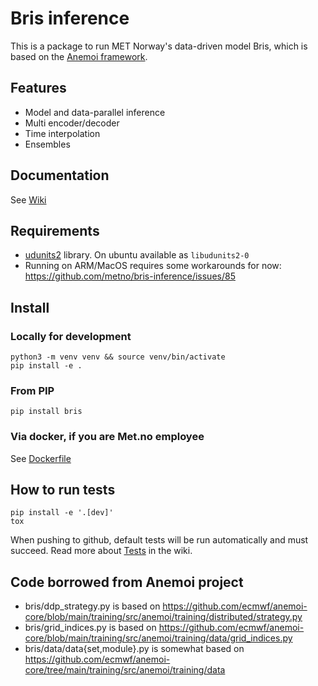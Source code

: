 # Bris inference

This is a package to run MET Norway's data-driven model Bris, which is based on
the [Anemoi framework](https://github.com/ecmwf/anemoi-training).

## Features

- Model and data-parallel inference
- Multi encoder/decoder
- Time interpolation
- Ensembles

## Documentation

See [Wiki](https://github.com/metno/bris-inference/wiki)

## Requirements

- [udunits2](https://www.unidata.ucar.edu/software/udunits/) library. On ubuntu available as `libudunits2-0`
- Running on ARM/MacOS requires some workarounds for now: https://github.com/metno/bris-inference/issues/85

## Install

### Locally for development

    python3 -m venv venv && source venv/bin/activate
    pip install -e .

### From PIP

    pip install bris

### Via docker, if you are Met.no employee

See [Dockerfile](https://gitlab.met.no/yrop/bris-cicd/-/blob/main/Dockerfile?ref_type=heads)

## How to run tests

    pip install -e '.[dev]'
    tox

When pushing to github, default tests will be run automatically and must succeed.
Read more about [Tests](https://github.com/metno/bris-inference/wiki/Tests)
in the wiki.

## Code borrowed from Anemoi project

- bris/ddp_strategy.py is based on <https://github.com/ecmwf/anemoi-core/blob/main/training/src/anemoi/training/distributed/strategy.py>
- bris/grid_indices.py is based on <https://github.com/ecmwf/anemoi-core/blob/main/training/src/anemoi/training/data/grid_indices.py>
- bris/data/data{set,module}.py is somewhat based on <https://github.com/ecmwf/anemoi-core/tree/main/training/src/anemoi/training/data>
